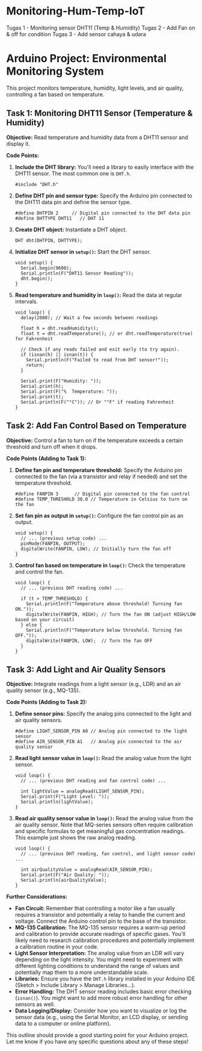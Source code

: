 # Monitoring-Hum-Temp-IoT

Tugas 1 - Monitoring sensor DHT11 (Temp & Humidity)
Tugas 2 - Add Fan on & off for condition
Tugas 3 - Add sensor cahaya & udara

# Arduino Project: Environmental Monitoring System

This project monitors temperature, humidity, light levels, and air quality, controlling a fan based on temperature.

## Task 1: Monitoring DHT11 Sensor (Temperature & Humidity)

**Objective:** Read temperature and humidity data from a DHT11 sensor and display it.

**Code Points:**

1.  **Include the DHT library:** You'll need a library to easily interface with the DHT11 sensor. The most common one is `DHT.h`.
    ```arduino
    #include "DHT.h"
    ```

2.  **Define DHT pin and sensor type:** Specify the Arduino pin connected to the DHT11 data pin and define the sensor type.
    ```arduino
    #define DHTPIN 2     // Digital pin connected to the DHT data pin
    #define DHTTYPE DHT11   // DHT 11
    ```

3.  **Create DHT object:** Instantiate a DHT object.
    ```arduino
    DHT dht(DHTPIN, DHTTYPE);
    ```

4.  **Initialize DHT sensor in `setup()`:** Start the DHT sensor.
    ```arduino
    void setup() {
      Serial.begin(9600);
      Serial.println(F("DHT11 Sensor Reading"));
      dht.begin();
    }
    ```

5.  **Read temperature and humidity in `loop()`:** Read the data at regular intervals.
    ```arduino
    void loop() {
      delay(2000); // Wait a few seconds between readings

      float h = dht.readHumidity();
      float t = dht.readTemperature(); // or dht.readTemperature(true) for Fahrenheit

      // Check if any reads failed and exit early (to try again).
      if (isnan(h) || isnan(t)) {
        Serial.println(F("Failed to read from DHT sensor!"));
        return;
      }

      Serial.print(F("Humidity: "));
      Serial.print(h);
      Serial.print(F("%  Temperature: "));
      Serial.print(t);
      Serial.println(F("°C")); // Or "°F" if reading Fahrenheit
    }
    ```

## Task 2: Add Fan Control Based on Temperature

**Objective:** Control a fan to turn on if the temperature exceeds a certain threshold and turn off when it drops.

**Code Points (Adding to Task 1):**

1.  **Define fan pin and temperature threshold:** Specify the Arduino pin connected to the fan (via a transistor and relay if needed) and set the temperature threshold.
    ```arduino
    #define FANPIN 3      // Digital pin connected to the fan control
    #define TEMP_THRESHOLD 30.0 // Temperature in Celsius to turn on the fan
    ```

2.  **Set fan pin as output in `setup()`:** Configure the fan control pin as an output.
    ```arduino
    void setup() {
      // ... (previous setup code) ...
      pinMode(FANPIN, OUTPUT);
      digitalWrite(FANPIN, LOW); // Initially turn the fan off
    }
    ```

3.  **Control fan based on temperature in `loop()`:** Check the temperature and control the fan.
    ```arduino
    void loop() {
      // ... (previous DHT reading code) ...

      if (t > TEMP_THRESHOLD) {
        Serial.println(F("Temperature above threshold! Turning fan ON."));
        digitalWrite(FANPIN, HIGH); // Turn the fan ON (adjust HIGH/LOW based on your circuit)
      } else {
        Serial.println(F("Temperature below threshold. Turning fan OFF."));
        digitalWrite(FANPIN, LOW);  // Turn the fan OFF
      }
    }
    ```

## Task 3: Add Light and Air Quality Sensors

**Objective:** Integrate readings from a light sensor (e.g., LDR) and an air quality sensor (e.g., MQ-135).

**Code Points (Adding to Task 2):**

1.  **Define sensor pins:** Specify the analog pins connected to the light and air quality sensors.
    ```arduino
    #define LIGHT_SENSOR_PIN A0 // Analog pin connected to the light sensor
    #define AIR_SENSOR_PIN A1   // Analog pin connected to the air quality sensor
    ```

2.  **Read light sensor value in `loop()`:** Read the analog value from the light sensor.
    ```arduino
    void loop() {
      // ... (previous DHT reading and fan control code) ...

      int lightValue = analogRead(LIGHT_SENSOR_PIN);
      Serial.print(F("Light Level: "));
      Serial.println(lightValue);
    }
    ```

3.  **Read air quality sensor value in `loop()`:** Read the analog value from the air quality sensor. Note that MQ-series sensors often require calibration and specific formulas to get meaningful gas concentration readings. This example just shows the raw analog reading.
    ```arduino
    void loop() {
      // ... (previous DHT reading, fan control, and light sensor code) ...

      int airQualityValue = analogRead(AIR_SENSOR_PIN);
      Serial.print(F("Air Quality: "));
      Serial.println(airQualityValue);
    }
    ```

**Further Considerations:**

* **Fan Circuit:** Remember that controlling a motor like a fan usually requires a transistor and potentially a relay to handle the current and voltage. Connect the Arduino control pin to the base of the transistor.
* **MQ-135 Calibration:** The MQ-135 sensor requires a warm-up period and calibration to provide accurate readings of specific gases. You'll likely need to research calibration procedures and potentially implement a calibration routine in your code.
* **Light Sensor Interpretation:** The analog value from an LDR will vary depending on the light intensity. You might need to experiment with different lighting conditions to understand the range of values and potentially map them to a more understandable scale.
* **Libraries:** Ensure you have the `DHT.h` library installed in your Arduino IDE (Sketch > Include Library > Manage Libraries...).
* **Error Handling:** The DHT sensor reading includes basic error checking (`isnan()`). You might want to add more robust error handling for other sensors as well.
* **Data Logging/Display:** Consider how you want to visualize or log the sensor data (e.g., using the Serial Monitor, an LCD display, or sending data to a computer or online platform).

This outline should provide a good starting point for your Arduino project. Let me know if you have any specific questions about any of these steps!
